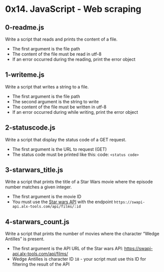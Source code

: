 # 0x14. JavaScript - Web scraping

## 0-readme.js
Write a script that reads and prints the content of a file.
- The first argument is the file path
- The content of the file must be read in utf-8
- If an error occurred during the reading, print the error object

## 1-writeme.js
Write a script that writes a string to a file.
- The first argument is the file path
- The second argument is the string to write
- The content of the file must be written in utf-8
- If an error occurred during while writing, print the error object

## 2-statuscode.js
Write a script that display the status code of a GET request.
- The first argument is the URL to request (GET)
- The status code must be printed like this: code: `<status code>`

## 3-starwars_title.js
Write a script that prints the title of a Star Wars movie where the episode number matches a given integer.
- The first argument is the movie ID
- You must use the [Star wars API](https://swapi-api.alx-tools.com/) with the endpoint `https://swapi-api.alx-tools.com/api/films/:id`

## 4-starwars_count.js
Write a script that prints the number of movies where the character “Wedge Antilles” is present.
- The first argument is the API URL of the Star wars API: https://swapi-api.alx-tools.com/api/films/
- Wedge Antilles is character ID `18` - your script must use this ID for filtering the result of the API
